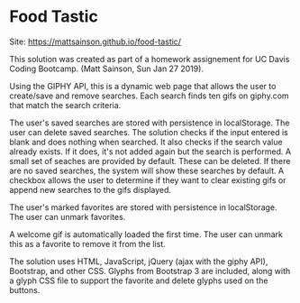 # Food Tastic
Site: https://mattsainson.github.io/food-tastic/

This solution was created as part of a homework assignement for UC Davis Coding Bootcamp. (Matt Sainson, Sun Jan 27 2019).

Using the GIPHY API, this is a dynamic web page that allows the user to create/save and remove searches. Each search finds ten gifs on giphy.com that match the search criteria.

The user's saved searches are stored with persistence in localStorage. The user can delete saved searches.
The solution checks if the input entered is blank and does nothing when searched. It also checks if the search value already exists. If it does, it's not added again but the search is performed.
A small set of seaches are provided by default. These can be deleted. If there are no saved searches, the system will show these searches by default.
A checkbox allows the user to determine if they want to clear existing gifs or append new searches to the gifs displayed.

The user's marked favorites are stored with persistence in localStorage. The user can unmark favorites.

A welcome gif is automatically loaded the first time. The user can unmark this as a favorite to remove it from the list.

The solution uses HTML, JavaScript, jQuery (ajax with the giphy API), Bootstrap, and other CSS. Glyphs from Bootstrap 3 are included, along with a glyph CSS file to support the favorite and delete glyphs used on the buttons.
